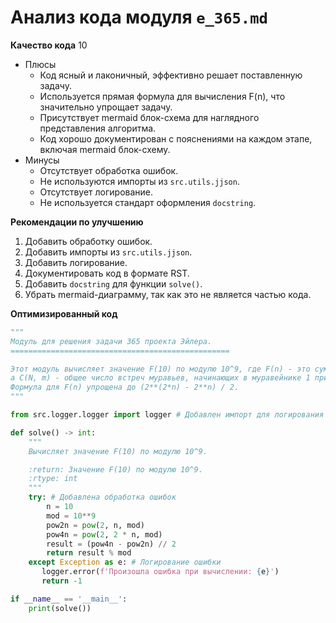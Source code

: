 # Анализ кода модуля `e_365.md`

**Качество кода**
10
- Плюсы
    - Код ясный и лаконичный, эффективно решает поставленную задачу.
    - Используется прямая формула для вычисления F(n), что значительно упрощает задачу.
    - Присутствует mermaid блок-схема для наглядного представления алгоритма.
    - Код хорошо документирован с пояснениями на каждом этапе, включая mermaid блок-схему.
- Минусы
    - Отсутствует обработка ошибок.
    - Не используются импорты из `src.utils.jjson`.
    - Отсутствует логирование.
    - Не используется стандарт оформления `docstring`.

**Рекомендации по улучшению**

1. Добавить обработку ошибок.
2. Добавить импорты из `src.utils.jjson`.
3. Добавить логирование.
4. Документировать код в формате RST.
5. Добавить `docstring` для функции `solve()`.
6. Убрать mermaid-диаграмму, так как это не является частью кода.

**Оптимизированный код**

```python
"""
Модуль для решения задачи 365 проекта Эйлера.
=================================================

Этот модуль вычисляет значение F(10) по модулю 10^9, где F(n) - это сумма C(2^n, i) для всех i от 1 до 2^n,
а C(N, m) - общее число встреч муравьев, начинающих в муравейнике 1 при N муравейниках.
Формула для F(n) упрощена до (2**(2*n) - 2**n) / 2.
"""

from src.logger.logger import logger # Добавлен импорт для логирования

def solve() -> int:
    """
    Вычисляет значение F(10) по модулю 10^9.

    :return: Значение F(10) по модулю 10^9.
    :rtype: int
    """
    try: # Добавлена обработка ошибок
        n = 10
        mod = 10**9
        pow2n = pow(2, n, mod)
        pow4n = pow(2, 2 * n, mod)
        result = (pow4n - pow2n) // 2
        return result % mod
    except Exception as e: # Логирование ошибки
       logger.error(f'Произошла ошибка при вычислении: {e}')
       return -1

if __name__ == '__main__':
    print(solve())
```